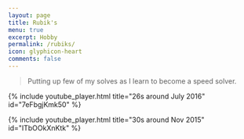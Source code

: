 ```yaml
---
layout: page
title: Rubik's
menu: true
excerpt: Hobby
permalink: /rubiks/
icon: glyphicon-heart
comments: false
---
```


> Putting up few of my solves as I learn to become a speed solver.

{% include youtube_player.html title="26s around July 2016" id="7eFbgjKmk50" %}

{% include youtube_player.html title="30s around Nov 2015" id="ITbOOkXnKtk" %}